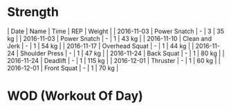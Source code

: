 # Strength
| Date | Name | Time | REP | Weight |
| 2016-11-03 | Power Snatch | - | 3 | 35 kg |
| 2016-11-03 | Power Snatch | - | 1 | 43 kg |
| 2016-11-10 | Clean and Jerk | - | 1 | 54 kg |
| 2016-11-17 | Overhead Squat | - | 1 | 44 kg |
| 2016-11-24 | Shoulder Press | - | 1 | 47 kg |
| 2016-11-24 | Back Squat | - | 1 | 80 kg |
| 2016-11-24 | Deadlift | - | 1 | 115 kg |
| 2016-12-01 | Thruster | - | 1 | 60 kg |
| 2016-12-01 | Front Squat | - | 1 | 70 kg |

# WOD (Workout Of Day)
